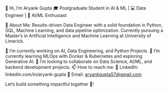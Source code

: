 👋 Hi, I’m Aryank Gupta
🎓 Postgraduate Student in AI & ML | 💻 Data Engineer | 🤖 AI/ML Enthusiast

🚀 About Me: 
Results-driven Data Engineer with a solid foundation in Python, SQL, Machine Learning, and data pipeline optimization.
Currently pursuing a Master’s in Artificial Intelligence and Machine Learning at University of Limerick.

🔭 I’m currently working on AI, Data Engineering, and Python Projects.
🌱 I’m currently learning MLOps with Docker & Kubernetes and exploring Generative AI.
👯 I’m looking to collaborate on Data Science, AI/ML, and backend development projects.
📫 How to reach me:
💼 LinkedIn: linkedin.com/in/aryank-gupta
📧 Email: aryankgupta57@gmail.com

Let’s build something impactful together 🚀!
